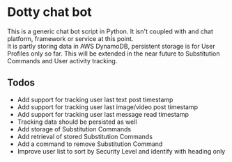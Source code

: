 # Dotty chat bot
This is a generic chat bot script in Python. It isn't coupled with and chat platform, framework or service at this point.  
It is partly storing data in AWS DynamoDB, persistent storage is for User Profiles only so far. This will be extended in the near future to Substitution Commands and User activity tracking.  


## Todos
* Add support for tracking user last text post timestamp
* Add support for tracking user last image/video post timestamp
* Add support for tracking user last message read timestamp
* Tracking data should be persisted as well
* Add storage of Substitution Commands
* Add retrieval of stored Substitution Commands
* Add a command to remove Substitution Command
* Improve user list to sort by Security Level and identify with heading only

